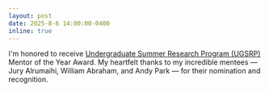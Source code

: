 ```yaml
---
layout: post
date: 2025-8-6 14:00:00-0400
inline: true
---
```

I'm honored to receive [Undergraduate Summer Research Program (UGSRP)](https://engineering.nyu.edu/research-innovation/student-research/undergraduate-summer-research-program) Mentor of the Year Award. My heartfelt thanks to my incredible mentees — Jury Alrumaihi, William Abraham, and Andy Park — for their nomination and recognition. 
